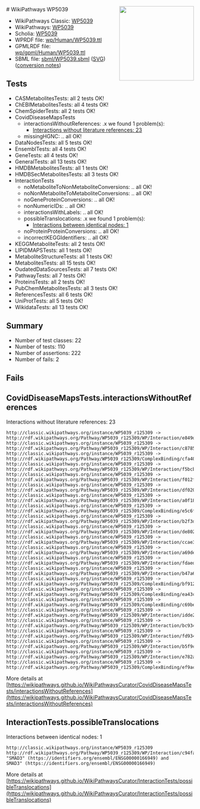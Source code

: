<img style="float: right; width: 200px" src="../logo.png" />
# WikiPathways WP5039

* WikiPathways Classic: [WP5039](https://classic.wikipathways.org/instance/WP5039)
* WikiPathways: [WP5039](https://identifiers.org/wikipathways:WP5039)
* Scholia: [WP5039](https://scholia.toolforge.org/wikipathways/WP5039)
* WPRDF file: [wp/Human/WP5039.ttl](../wp/Human/WP5039.ttl)
* GPMLRDF file: [wp/gpml/Human/WP5039.ttl](../wp/gpml/Human/WP5039.ttl)
* SBML file: [sbml/WP5039.sbml](../sbml/WP5039.sbml) ([SVG](../sbml/WP5039.svg)) ([conversion notes](../sbml/WP5039.txt))

## Tests
* CASMetabolitesTests: all 2 tests OK!
* ChEBIMetabolitesTests: all 4 tests OK!
* ChemSpiderTests: all 2 tests OK!
* CovidDiseaseMapsTests
    * interactionsWithoutReferences: .x we found 1 problem(s):
        * [Interactions without literature references: 23](#9701cd03)
    * missingHGNC: .. all OK!
* DataNodesTests: all 5 tests OK!
* EnsemblTests: all 4 tests OK!
* GeneTests: all 4 tests OK!
* GeneralTests: all 13 tests OK!
* HMDBMetabolitesTests: all 1 tests OK!
* HMDBSecMetabolitesTests: all 3 tests OK!
* InteractionTests
    * noMetaboliteToNonMetaboliteConversions: .. all OK!
    * noNonMetaboliteToMetaboliteConversions: .. all OK!
    * noGeneProteinConversions: .. all OK!
    * nonNumericIDs: .. all OK!
    * interactionsWithLabels: .. all OK!
    * possibleTranslocations: .x we found 1 problem(s):
        * [Interactions between identical nodes: 1](#1c118206)
    * noProteinProteinConversions: .. all OK!
    * incorrectKEGGIdentifiers: .. all OK!
* KEGGMetaboliteTests: all 2 tests OK!
* LIPIDMAPSTests: all 1 tests OK!
* MetaboliteStructureTests: all 1 tests OK!
* MetabolitesTests: all 15 tests OK!
* OudatedDataSourcesTests: all 7 tests OK!
* PathwayTests: all 7 tests OK!
* ProteinsTests: all 2 tests OK!
* PubChemMetabolitesTests: all 3 tests OK!
* ReferencesTests: all 6 tests OK!
* UniProtTests: all 5 tests OK!
* WikidataTests: all 13 tests OK!


## Summary

* Number of test classes: 22
* Number of tests: 110
* Number of assertions: 222
* Number of fails: 2

## Fails

<a name="9701cd03" />

## CovidDiseaseMapsTests.interactionsWithoutReferences

Interactions without literature references: 23
```
http://classic.wikipathways.org/instance/WP5039_r125309 -> http://rdf.wikipathways.org/Pathway/WP5039_r125309/WP/Interaction/e849d
http://classic.wikipathways.org/instance/WP5039_r125309 -> http://rdf.wikipathways.org/Pathway/WP5039_r125309/WP/Interaction/c8785
http://classic.wikipathways.org/instance/WP5039_r125309 -> http://rdf.wikipathways.org/Pathway/WP5039_r125309/ComplexBinding/cfa40
http://classic.wikipathways.org/instance/WP5039_r125309 -> http://rdf.wikipathways.org/Pathway/WP5039_r125309/WP/Interaction/f5bcb
http://classic.wikipathways.org/instance/WP5039_r125309 -> http://rdf.wikipathways.org/Pathway/WP5039_r125309/WP/Interaction/f012f
http://classic.wikipathways.org/instance/WP5039_r125309 -> http://rdf.wikipathways.org/Pathway/WP5039_r125309/WP/Interaction/df020
http://classic.wikipathways.org/instance/WP5039_r125309 -> http://rdf.wikipathways.org/Pathway/WP5039_r125309/WP/Interaction/a0f18
http://classic.wikipathways.org/instance/WP5039_r125309 -> http://rdf.wikipathways.org/Pathway/WP5039_r125309/ComplexBinding/e5c6f
http://classic.wikipathways.org/instance/WP5039_r125309 -> http://rdf.wikipathways.org/Pathway/WP5039_r125309/WP/Interaction/b2f3d
http://classic.wikipathways.org/instance/WP5039_r125309 -> http://rdf.wikipathways.org/Pathway/WP5039_r125309/WP/Interaction/de802
http://classic.wikipathways.org/instance/WP5039_r125309 -> http://rdf.wikipathways.org/Pathway/WP5039_r125309/WP/Interaction/ccae3
http://classic.wikipathways.org/instance/WP5039_r125309 -> http://rdf.wikipathways.org/Pathway/WP5039_r125309/WP/Interaction/a69de
http://classic.wikipathways.org/instance/WP5039_r125309 -> http://rdf.wikipathways.org/Pathway/WP5039_r125309/WP/Interaction/fdaed
http://classic.wikipathways.org/instance/WP5039_r125309 -> http://rdf.wikipathways.org/Pathway/WP5039_r125309/WP/Interaction/b47a6
http://classic.wikipathways.org/instance/WP5039_r125309 -> http://rdf.wikipathways.org/Pathway/WP5039_r125309/ComplexBinding/bf912
http://classic.wikipathways.org/instance/WP5039_r125309 -> http://rdf.wikipathways.org/Pathway/WP5039_r125309/ComplexBinding/ea43c
http://classic.wikipathways.org/instance/WP5039_r125309 -> http://rdf.wikipathways.org/Pathway/WP5039_r125309/ComplexBinding/c69be
http://classic.wikipathways.org/instance/WP5039_r125309 -> http://rdf.wikipathways.org/Pathway/WP5039_r125309/WP/Interaction/idde2be3e1
http://classic.wikipathways.org/instance/WP5039_r125309 -> http://rdf.wikipathways.org/Pathway/WP5039_r125309/WP/Interaction/bc934
http://classic.wikipathways.org/instance/WP5039_r125309 -> http://rdf.wikipathways.org/Pathway/WP5039_r125309/WP/Interaction/fd934
http://classic.wikipathways.org/instance/WP5039_r125309 -> http://rdf.wikipathways.org/Pathway/WP5039_r125309/WP/Interaction/b5f9c
http://classic.wikipathways.org/instance/WP5039_r125309 -> http://rdf.wikipathways.org/Pathway/WP5039_r125309/WP/Interaction/e782a
http://classic.wikipathways.org/instance/WP5039_r125309 -> http://rdf.wikipathways.org/Pathway/WP5039_r125309/ComplexBinding/ef9ac
```

More details at [https://wikipathways.github.io/WikiPathwaysCurator/CovidDiseaseMapsTests/interactionsWithoutReferences](https://wikipathways.github.io/WikiPathwaysCurator/CovidDiseaseMapsTests/interactionsWithoutReferences)

<a name="1c118206" />

## InteractionTests.possibleTranslocations

Interactions between identical nodes: 1
```
http://classic.wikipathways.org/instance/WP5039_r125309 http://rdf.wikipathways.org/Pathway/WP5039_r125309/WP/Interaction/c94fa "SMAD3" (https://identifiers.org/ensembl/ENSG00000166949) and 
SMAD3" (https://identifiers.org/ensembl/ENSG00000166949)
```

More details at [https://wikipathways.github.io/WikiPathwaysCurator/InteractionTests/possibleTranslocations](https://wikipathways.github.io/WikiPathwaysCurator/InteractionTests/possibleTranslocations)

